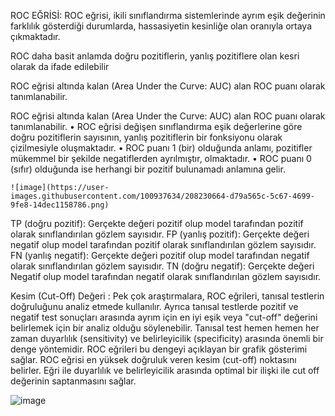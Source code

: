ROC EĞRİSİ:
ROC eğrisi, ikili sınıflandırma sistemlerinde ayrım eşik değerinin farklılık
gösterdiği durumlarda, hassasiyetin kesinliğe olan oranıyla ortaya
çıkmaktadır.

ROC daha basit anlamda doğru pozitiflerin, yanlış pozitiflere olan kesri
olarak da ifade edilebilir

ROC eğrisi altında kalan (Area Under the Curve: AUC) alan ROC puanı olarak tanımlanabilir.

ROC eğrisi altında kalan (Area Under the Curve: AUC) alan ROC puanı olarak tanımlanabilir.
• ROC eğrisi değişen sınıflandırma eşik değerlerine göre doğru pozitiflerin sayısının, yanlış pozitiflerin bir fonksiyonu olarak çizilmesiyle oluşmaktadır.
• ROC puanı 1 (bir) olduğunda anlamı, pozitifler mükemmel bir şekilde negatiflerden ayrılmıştır, olmaktadır.
• ROC puanı 0 (sıfır) olduğunda ise herhangi bir pozitif bulunamadı anlamına gelir.


    ![image](https://user-images.githubusercontent.com/100937634/208230664-d79a565c-5c67-4699-9fe8-14dec1158786.png)







TP (doğru pozitif): Gerçekte değeri pozitif olup model tarafından pozitif olarak sınıflandırılan gözlem sayısıdır. 
FP (yanlış pozitif): Gerçekte değeri negatif olup model tarafından pozitif olarak sınıflandırılan gözlem sayısıdır. 
FN (yanlış negatif): Gerçekte değeri pozitif olup model tarafından negatif olarak sınıflandırılan gözlem sayısıdır. 
TN (doğru negatif): Gerçekte değeri Negatif olup model tarafından negatif olarak sınıflandırılan gözlem sayısıdır.

Kesim (Cut-Off) Değeri :
Pek çok araştırmalara, ROC eğrileri, tanısal testlerin doğruluğunu analiz etmede kullanılır. Ayrıca tanısal testlerde pozitif ve negatif test sonuçları arasında ayrım için en iyi eşik veya "cut-off" değerini belirlemek için bir analiz olduğu söylenebilir. Tanısal test hemen hemen her zaman duyarlılık (sensitivity) ve belirleyicilik (specificity) arasında önemli bir denge yöntemidir. ROC eğrileri bu dengeyi açıklayan bir grafik gösterimi sağlar. ROC eğrisi en yüksek doğruluk veren kesim (cut-off) noktasını belirler. Eğri ile duyarlılık ve belirleyicilik arasında optimal bir ilişki ile cut off değerinin saptanmasını sağlar.




![image](https://user-images.githubusercontent.com/100937634/208230674-267f63bb-eb26-4f0d-ab0f-45715918cacd.png)











